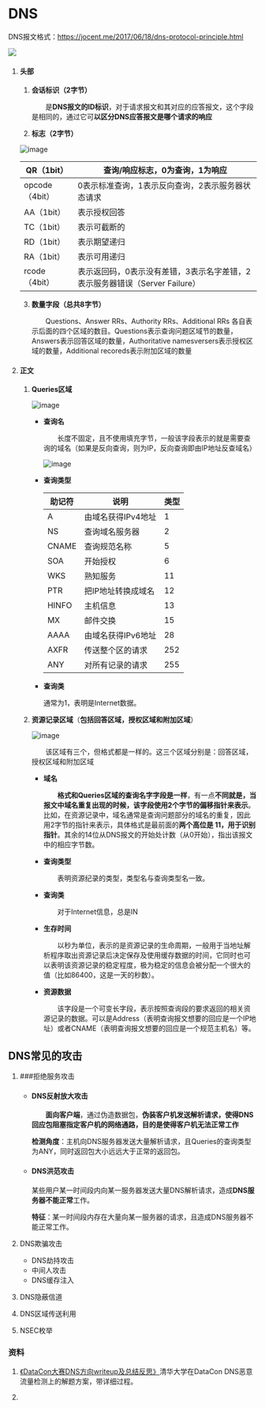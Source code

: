 # DNS

DNS报文格式：https://jocent.me/2017/06/18/dns-protocol-principle.html

![](https://github.com/AnchoretY/images/blob/master/blog/DNS%E6%8A%A5%E6%96%87%E6%95%B4%E4%BD%93%E6%A0%BC%E5%BC%8F.png?raw=true)

1. #### 头部

   1. **会话标识（2字节）**

      &emsp;&emsp;是**DNS报文的ID标识**，对于请求报文和其对应的应答报文，这个字段是相同的，通过它可**以区分DNS应答报文是哪个请求的响应**

   2. **标志（2字节）**

   ![image](https://raw.githubusercontent.com/AnchoretY/images/master/blog/image.png)

   | QR（1bit）     | 查询/响应标志，0为查询，1为响应                              |
   | -------------- | ------------------------------------------------------------ |
   | opcode（4bit） | 0表示标准查询，1表示反向查询，2表示服务器状态请求            |
   | AA（1bit）     | 表示授权回答                                                 |
   | TC（1bit）     | 表示可截断的                                                 |
   | RD（1bit）     | 表示期望递归                                                 |
   | RA（1bit）     | 表示可用递归                                                 |
   | rcode（4bit）  | 表示返回码，0表示没有差错，3表示名字差错，2表示服务器错误（Server Failure） |

   3. **数量字段（总共8字节）**

      &emsp;&emsp;Questions、Answer RRs、Authority RRs、Additional RRs 各自表示后面的四个区域的数目。Questions表示查询问题区域节的数量，Answers表示回答区域的数量，Authoritative namesversers表示授权区域的数量，Additional recoreds表示附加区域的数量

2. #### 正文

   1. **Queries区域**

      ![image](https://raw.githubusercontent.com/AnchoretY/images/master/blog/image.4w4wl9m4tb.png)

      - **查询名**

        &emsp;&emsp;长度不固定，且不使用填充字节，一般该字段表示的就是需要查询的域名（如果是反向查询，则为IP，反向查询即由IP地址反查域名）

        ![image](https://raw.githubusercontent.com/AnchoretY/images/master/blog/image.sobuceaw77p.png)

      - **查询类型**

        | 助记符 | 说明               | 类型 |
        | ------ | ------------------ | ---- |
        | A      | 由域名获得IPv4地址 | 1    |
        | NS     | 查询域名服务器     | 2    |
        | CNAME  | 查询规范名称       | 5    |
        | SOA    | 开始授权           | 6    |
        | WKS    | 熟知服务           | 11   |
        | PTR    | 把IP地址转换成域名 | 12   |
        | HINFO  | 主机信息           | 13   |
        | MX     | 邮件交换           | 15   |
        | AAAA   | 由域名获得IPv6地址 | 28   |
        | AXFR   | 传送整个区的请求   | 252  |
        | ANY    | 对所有记录的请求   | 255  |

      - **查询类**

        通常为1，表明是Internet数据。

   2. **资源记录区域**（**包括回答区域，授权区域和附加区域**）

      ![image](https://raw.githubusercontent.com/AnchoretY/images/master/blog/image.zz04rjm1a8c.png)

      &emsp;&emsp;该区域有三个，但格式都是一样的。这三个区域分别是：回答区域，授权区域和附加区域

      - **域名**

        &emsp;&emsp;**格式和Queries区域的查询名字字段是一样**，有一点**不同就是，当报文中域名重复出现的时候，该字段使用2个字节的偏移指针来表示**。比如，在资源记录中，域名通常是查询问题部分的域名的重复，因此用2字节的指针来表示，具体格式是最前面的**两个高位是 11，用于识别指针**。其余的14位从DNS报文的开始处计数（从0开始），指出该报文中的相应字节数。

      - **查询类型**

        &emsp;&emsp;表明资源纪录的类型，类型名与查询类型名一致。

      - **查询类**

        &emsp;&emsp;对于Internet信息，总是IN

      - **生存时间**

        &emsp;&emsp;以秒为单位，表示的是资源记录的生命周期，一般用于当地址解析程序取出资源记录后决定保存及使用缓存数据的时间，它同时也可以表明该资源记录的稳定程度，极为稳定的信息会被分配一个很大的值（比如86400，这是一天的秒数）。

      - **资源数据**

        &emsp;&emsp;该字段是一个可变长字段，表示按照查询段的要求返回的相关资源记录的数据。可以是Address（表明查询报文想要的回应是一个IP地址）或者CNAME（表明查询报文想要的回应是一个规范主机名）等。

## DNS常见的攻击

1. ###拒绝服务攻击

   - #### DNS反射放大攻击

     &emsp;&emsp;**面向客户端**，通过伪造数据包，**伪装客户机发送解析请求，使得DNS回应包阻塞指定客户机的网络通路，目的是使得客户机无法正常工作**

     **检测角度**：主机向DNS服务器发送大量解析请求，且Queries的查询类型为ANY，同时返回包大小远远大于正常的返回包。

   - #### DNS洪范攻击

     某些用户某一时间段内向某一服务器发送大量DNS解析请求，造成**DNS服务器不能正常**工作。

     **特征**：某一时间段内存在大量向某一服务器的请求，且造成DNS服务器不能正常工作。

2. DNS欺骗攻击

   - DNS劫持攻击
   - 中间人攻击
   - DNS缓存注入

3. DNS隐蔽信道
4. DNS区域传送利用
5. NSEC枚举









### 资料

1. [《DataCon大赛DNS方向writeup及总结反思》](https://www.anquanke.com/post/id/179680)清华大学在DataCon DNS恶意流量检测上的解题方案，带详细过程。

2. 